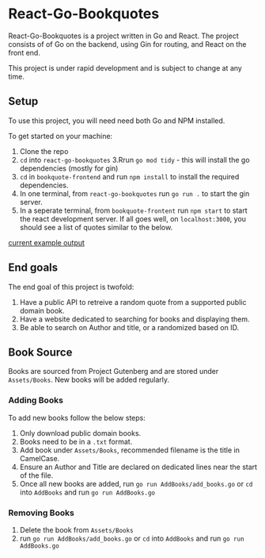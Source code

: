 # React-Go-Bookquotes

React-Go-Bookquotes is a project written in Go and React.  The project consists of of Go on the backend, using Gin for routing, and React on the front end.

This project is under rapid development and is subject to change at any time.

## Setup
To use this project, you will need need both Go and NPM installed.

To get started on your machine:

1. Clone the repo
2. `cd` into `react-go-bookquotes`
3.Rrun `go mod tidy` - this will install the go dependencies (mostly for gin)
4. `cd` in `bookquote-frontend` and run `npm install` to install the required dependencies.
5. In one terminal, from `react-go-bookquotes` run `go run .` to start the gin server.
6. In a seperate terminal, from `bookquote-frontent` run `npm start` to start the react development server.  If all goes well, on `localhost:3000`, you should see a list of quotes similar to the below.

[current example output](docs/example_image.PNG)

## End goals

The end goal of this project is twofold:

1. Have a public API to retreive a random quote from a supported public domain book.
2. Have a website dedicated to searching for books and displaying them.
3. Be able to search on Author and title, or a randomized based on ID.



## Book Source
Books are sourced from Project Gutenberg and are stored under `Assets/Books`.  New books will be added regularly.

### Adding Books
To add new books follow the below steps:

1.  Only download public domain books.
2.  Books need to be in a `.txt` format. 
3.  Add book under `Assets/Books`, recommended filename is the title in CamelCase.
4.  Ensure an Author and Title are declared on dedicated lines near the start of the file.
5.  Once all new books are added, run `go run AddBooks/add_books.go` or `cd` into `AddBooks` and run `go run AddBooks.go`

### Removing Books
1.  Delete the book from `Assets/Books`
2.  run `go run AddBooks/add_books.go` or `cd` into `AddBooks` and run `go run AddBooks.go`